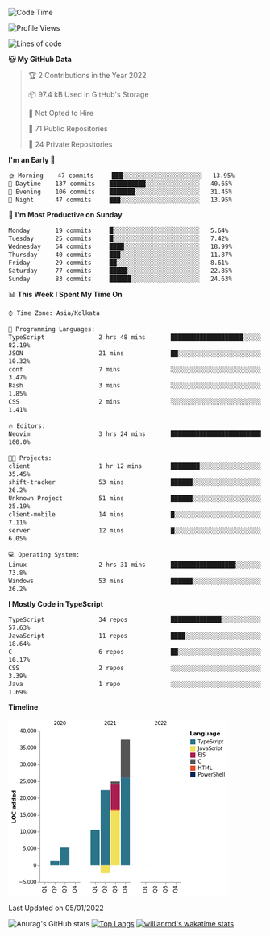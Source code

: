 <!--START_SECTION:waka-->
![Code Time](http://img.shields.io/badge/Code%20Time-103%20hrs%204%20mins-blue)

![Profile Views](http://img.shields.io/badge/Profile%20Views-5-blue)

![Lines of code](https://img.shields.io/badge/From%20Hello%20World%20I%27ve%20Written-99%20Thousand%20lines%20of%20code-blue)

**🐱 My GitHub Data** 

> 🏆 2 Contributions in the Year 2022
 > 
> 📦 97.4 kB Used in GitHub's Storage 
 > 
> 🚫 Not Opted to Hire
 > 
> 📜 71 Public Repositories 
 > 
> 🔑 24 Private Repositories  
 > 
**I'm an Early 🐤** 

```text
🌞 Morning    47 commits     ███░░░░░░░░░░░░░░░░░░░░░░   13.95% 
🌆 Daytime    137 commits    ██████████░░░░░░░░░░░░░░░   40.65% 
🌃 Evening    106 commits    ███████░░░░░░░░░░░░░░░░░░   31.45% 
🌙 Night      47 commits     ███░░░░░░░░░░░░░░░░░░░░░░   13.95%

```
📅 **I'm Most Productive on Sunday** 

```text
Monday       19 commits     █░░░░░░░░░░░░░░░░░░░░░░░░   5.64% 
Tuesday      25 commits     █░░░░░░░░░░░░░░░░░░░░░░░░   7.42% 
Wednesday    64 commits     ████░░░░░░░░░░░░░░░░░░░░░   18.99% 
Thursday     40 commits     ███░░░░░░░░░░░░░░░░░░░░░░   11.87% 
Friday       29 commits     ██░░░░░░░░░░░░░░░░░░░░░░░   8.61% 
Saturday     77 commits     █████░░░░░░░░░░░░░░░░░░░░   22.85% 
Sunday       83 commits     ██████░░░░░░░░░░░░░░░░░░░   24.63%

```


📊 **This Week I Spent My Time On** 

```text
⌚︎ Time Zone: Asia/Kolkata

💬 Programming Languages: 
TypeScript               2 hrs 48 mins       ████████████████████░░░░░   82.19% 
JSON                     21 mins             ██░░░░░░░░░░░░░░░░░░░░░░░   10.32% 
conf                     7 mins              ░░░░░░░░░░░░░░░░░░░░░░░░░   3.47% 
Bash                     3 mins              ░░░░░░░░░░░░░░░░░░░░░░░░░   1.85% 
CSS                      2 mins              ░░░░░░░░░░░░░░░░░░░░░░░░░   1.41%

🔥 Editors: 
Neovim                   3 hrs 24 mins       █████████████████████████   100.0%

🐱‍💻 Projects: 
client                   1 hr 12 mins        ████████░░░░░░░░░░░░░░░░░   35.45% 
shift-tracker            53 mins             ██████░░░░░░░░░░░░░░░░░░░   26.2% 
Unknown Project          51 mins             ██████░░░░░░░░░░░░░░░░░░░   25.19% 
client-mobile            14 mins             █░░░░░░░░░░░░░░░░░░░░░░░░   7.11% 
server                   12 mins             █░░░░░░░░░░░░░░░░░░░░░░░░   6.05%

💻 Operating System: 
Linux                    2 hrs 31 mins       ██████████████████░░░░░░░   73.8% 
Windows                  53 mins             ██████░░░░░░░░░░░░░░░░░░░   26.2%

```

**I Mostly Code in TypeScript** 

```text
TypeScript               34 repos            ██████████████░░░░░░░░░░░   57.63% 
JavaScript               11 repos            ████░░░░░░░░░░░░░░░░░░░░░   18.64% 
C                        6 repos             ██░░░░░░░░░░░░░░░░░░░░░░░   10.17% 
CSS                      2 repos             ░░░░░░░░░░░░░░░░░░░░░░░░░   3.39% 
Java                     1 repo              ░░░░░░░░░░░░░░░░░░░░░░░░░   1.69%

```


**Timeline**

![Chart not found](https://raw.githubusercontent.com/wise-introvert/wise-introvert/master/charts/bar_graph.png) 


 Last Updated on 05/01/2022
<!--END_SECTION:waka-->

![Anurag's GitHub stats](https://github-readme-stats.vercel.app/api?username=wise-introvert&count_private=true&show_icons=true)
[![Top Langs](https://github-readme-stats.vercel.app/api/top-langs/?username=wise-introvert&langs_count=10)](https://github.com/anuraghazra/github-readme-stats)
[![willianrod's wakatime stats](https://github-readme-stats.vercel.app/api/wakatime?username=wiseintrovert)](https://github.com/anuraghazra/github-readme-stats)
